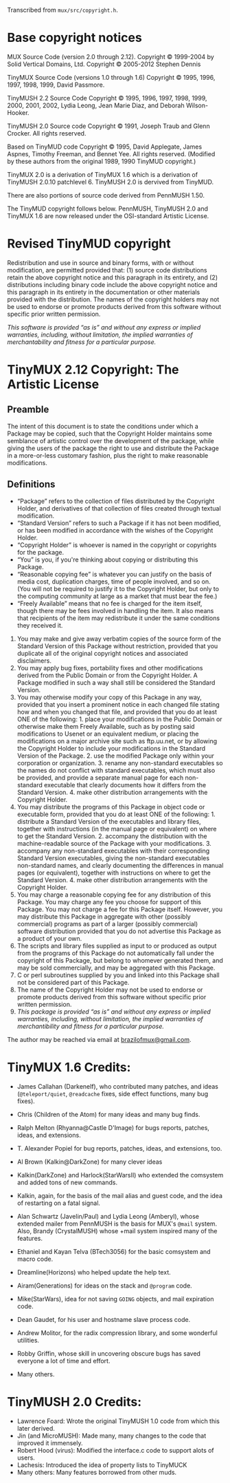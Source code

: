 Transcribed from `mux/src/copyright.h`.

# Base copyright notices

MUX Source Code (version 2.0 through 2.12).
Copyright © 1999-2004 by Solid Vertical Domains, Ltd.
Copyright © 2005-2012 Stephen Dennis

TinyMUX Source Code (versions 1.0 through 1.6)
Copyright © 1995, 1996, 1997, 1998, 1999, David Passmore.

TinyMUSH 2.2 Source Code
Copyright © 1995, 1996, 1997, 1998, 1999, 2000, 2001, 2002, Lydia Leong,
Jean Marie Diaz, and Deborah Wilson-Hooker.

TinyMUSH 2.0 Source code
Copyright © 1991, Joseph Traub and Glenn Crocker. All rights reserved.

Based on TinyMUD code
Copyright © 1995, David Applegate, James Aspnes, Timothy Freeman, and Bennet Yee. All rights reserved.
(Modified by these authors from the original 1989, 1990 TinyMUD copyright.)

TinyMUX 2.0 is a derivation of TinyMUX 1.6 which is a derivation of TinyMUSH 2.0.10 patchlevel 6.  TinyMUSH 2.0 is dervived from TinyMUD.

There are also portions of source code derived from PennMUSH 1.50.

The TinyMUD copyright follows below.  PennMUSH, TinyMUSH 2.0 and TinyMUX 1.6 are now released under the OSI-standard Artistic License.


# Revised TinyMUD copyright

Redistribution and use in source and binary forms, with or without modification, are permitted provided that: (1) source code distributions retain the above copyright notice and this paragraph in its entirety, and (2) distributions including binary code include the above copyright notice and this paragraph in its entirety in the documentation or other materials provided with the distribution.  The names of the copyright holders may not be used to endorse or promote products derived from this software without specific prior written permission.

*This software is provided “as is” and without any express or implied warranties, including, without limitation, the implied warranties of merchantability and fitness for a particular purpose.*


# TinyMUX 2.12 Copyright: The Artistic License

## Preamble

The intent of this document is to state the conditions under which a Package may be copied, such that the Copyright Holder maintains some semblance of artistic control over the development of the package, while giving the users of the package the right to use and distribute the Package in a more-or-less customary fashion, plus the right to make reasonable modifications.

## Definitions

  - “Package” refers to the collection of files distributed by the Copyright Holder, and derivatives of that collection of files created through textual modification.
  - “Standard Version” refers to such a Package if it has not been modified, or has been modified in accordance with the wishes of the Copyright Holder.
  - “Copyright Holder” is whoever is named in the copyright or copyrights for the package.
  - “You” is you, if you're thinking about copying or distributing this Package.
  - “Reasonable copying fee” is whatever you can justify on the basis of media cost, duplication charges, time of people involved, and so on. (You will not be required to justify it to the Copyright Holder, but only to the computing community at large as a market that must bear the fee.)
  - “Freely Available” means that no fee is charged for the item itself, though there may be fees involved in handling the item. It also means that recipients of the item may redistribute it under the same conditions they received it.

> 

  1. You may make and give away verbatim copies of the source form of the Standard Version of this Package without restriction, provided that you duplicate all of the original copyright notices and associated disclaimers.
  2. You may apply bug fixes, portability fixes and other modifications derived from the Public Domain or from the Copyright Holder. A Package modified in such a way shall still be considered the Standard Version.
  3. You may otherwise modify your copy of this Package in any way, provided that you insert a prominent notice in each changed file stating how and when you changed that file, and provided that you do at least ONE of the following:
    1. place your modifications in the Public Domain or otherwise make them Freely Available, such as by posting said modifications to Usenet or an equivalent medium, or placing the modifications on a major archive site such as ftp.uu.net, or by allowing the Copyright Holder to include your modifications in the Standard Version of the Package.
    2. use the modified Package only within your corporation or organization.
    3. rename any non-standard executables so the names do not conflict with standard executables, which must also be provided, and provide a separate manual page for each non-standard executable that clearly documents how it differs from the Standard Version.
    4. make other distribution arrangements with the Copyright Holder.
  4. You may distribute the programs of this Package in object code or executable form, provided that you do at least ONE of the following:
    1. distribute a Standard Version of the executables and library files, together with instructions (in the manual page or equivalent) on where to get the Standard Version.
    2. accompany the distribution with the machine-readable source of the Package with your modifications.
    3. accompany any non-standard executables with their corresponding Standard Version executables, giving the non-standard executables non-standard names, and clearly documenting the differences in manual pages (or equivalent), together with instructions on where to get the Standard Version.
    4. make other distribution arrangements with the Copyright Holder.
  5. You may charge a reasonable copying fee for any distribution of this Package. You may charge any fee you choose for support of this Package. You may not charge a fee for this Package itself. However, you may distribute this Package in aggregate with other (possibly commercial) programs as part of a larger (possibly commercial) software distribution provided that you do not advertise this Package as a product of your own.
  6. The scripts and library files supplied as input to or produced as output from the programs of this Package do not automatically fall under the copyright of this Package, but belong to whomever generated them, and may be sold commercially, and may be aggregated with this Package.
  7. C or perl subroutines supplied by you and linked into this Package shall not be considered part of this Package.
  8. The name of the Copyright Holder may not be used to endorse or promote products derived from this software without specific prior written permission.
  9. *This package is provided “as is” and without any express or implied warranties, including, without limitation, the implied warranties of merchantibility and fitness for a particular purpose.*

The author may be reached via email at brazilofmux@gmail.com.



# TinyMUX 1.6 Credits:

  * James Callahan (Darkenelf), who contributed many patches, and ideas (`@teleport/quiet`, `@readcache` fixes, side effect functions, many bug fixes).

  * Chris (Children of the Atom) for many ideas and many bug finds.

  * Ralph Melton (Rhyanna@Castle D'Image) for bugs reports, patches, ideas, and extensions.

  * T. Alexander Popiel for bug reports, patches, ideas, and extensions, too.

  * Al Brown (Kalkin@DarkZone) for many clever ideas

  * Kalkin(DarkZone) and Harlock(StarWarsII) who extended the comsystem and added tons of new commands.

  * Kalkin, again, for the basis of the mail alias and guest code, and the idea of restarting on a fatal signal.

  * Alan Schwartz (Javelin/Paul) and Lydia Leong (Amberyl), whose extended mailer from PennMUSH is the basis for MUX's `@mail` system. Also, Brandy (CrystalMUSH) whose +mail system inspired many of the features.

  * Ethaniel and Kayan Telva (BTech3056) for the basic comsystem and macro code.

  * Dreamline(Horizons) who helped update the help text.

  * Airam(Generations) for ideas on the stack and `@program` code.

  * Mike(StarWars), idea for not saving `GOING` objects, and mail expiration code.

  * Dean Gaudet, for his user and hostname slave process code.

  * Andrew Molitor, for the radix compression library, and some wonderful utilities.

  * Robby Griffin, whose skill in uncovering obscure bugs has saved everyone a lot of time and effort.

  * Many others.


# TinyMUSH 2.0 Credits:
  * Lawrence Foard:  Wrote the original TinyMUSH 1.0 code from which this later derived.
  * Jin (and MicroMUSH):  Made many, many changes to the code that improved it immensely.
  * Robert Hood (virus):  Modified the interface.c code to support alots of users.
  * Lachesis:  Introduced the idea of property lists to TinyMUCK
  * Many others:  Many features borrowed from other muds.
